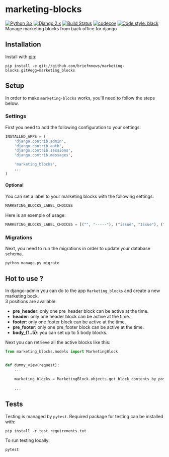 
# marketing-blocks
[![Python 3.x](https://img.shields.io/badge/python-3.7-blue.svg)](https://www.python.org/downloads/release/python-377/) 
[![Django 2.x](https://img.shields.io/badge/django-2.x-blue.svg)](https://docs.djangoproject.com/en/2.11/)
[![Build Status](https://travis-ci.org/briefmnews/marketing-blocks.svg?branch=master)](https://travis-ci.org/briefmnews/marketing-blocks)
[![codecov](https://codecov.io/gh/briefmnews/marketing-blocks/branch/master/graph/badge.svg)](https://codecov.io/gh/briefmnews/marketing-blocks)
[![Code style: black](https://img.shields.io/badge/code%20style-black-000000.svg)](https://github.com/python/black)  
Manage marketing blocks from back office for django

## Installation
Install with [pip](https://pip.pypa.io/en/stable/):
```shell
pip install -e git://github.com/briefmnews/marketing-blocks.git#egg=marketing_blocks
```

## Setup
In order to make `marketing-blocks` works, you'll need to follow the steps below.

### Settings
First you need to add the following configuration to your settings:
```python
INSTALLED_APPS = (
    'django.contrib.admin',
    'django.contrib.auth',
    'django.contrib.sessions',
    'django.contrib.messages',

    'marketing_blocks',
    ...
)
```
#### Optional
You can set a label to your marketing blocks with the following settings:
```python
MARKETING_BLOCKS_LABEL_CHOICES
```

Here is an exemple of usage:
```python
MARKETING_BLOCKS_LABEL_CHOICES = [("", "-----"), ("issue", "Issue"), ("panorama", "Panorama")]
```

### Migrations
Next, you need to run the migrations in order to update your database schema.
```shell
python manage.py migrate
```

## Hot to use ?
In django-admin you can do to the app `Marketing_blocks` and create a new marketing bock.\
3 positions are available:
* **pre_header**: only one pre_header block can be active at the time.
* **header**: only one header block can be active at the time.
* **footer**: only one footer block can be active at the time.
* **pre_footer**: only one pre_footer block can be active at the time.
* **body_{1..5}**: you can set up to 5 body blocks.

Next you can retrieve all the active blocks like this:
```python
from marketing_blocks.models import MarketingBlock


def dummy_view(request):
    ...
    
    marketing_blocks = MarketingBlock.objects.get_block_contents_by_position("mailchimp", label="issue")
    
    ...
```

## Tests
Testing is managed by `pytest`. Required package for testing can be installed with:
```shell
pip install -r test_requirements.txt
```
To run testing locally:
```shell
pytest
```
